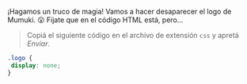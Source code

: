 ¡Hagamos un truco de magia!  Vamos a hacer desaparecer el logo de Mumuki. :open_mouth: Fijate que en el código HTML está, pero...

> Copiá el siguiente código en el archivo de extensión `css` y apretá _Enviar_.
>
```css
.logo {
 display: none;
}
```
